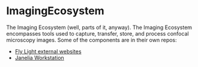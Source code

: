# ImagingEcosystem
The Imaging Ecosystem (well, parts of it, anyway).
The Imaging Ecosystem encompasses tools used to capture, transfer, store, and process confocal microscopy images. Some of the components are in their own repos:
<ul>
<li><a href="https://github.com/JaneliaSciComp/FL-web">Fly Light external websites</a></li>
<li><a href="https://github.com/JaneliaSciComp/janelia-workstation">Janelia Workstation</a></li>
</ul>
